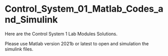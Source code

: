 # Control_System_01_Matlab_Codes_and_Simulink
Here are the Control System 1 Lab Modules Solutions.

Please use Matlab version 2021b or latest to open and simulation the simulink files.

